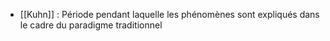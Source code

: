 - [[Kuhn]] : Période pendant laquelle les phénomènes sont expliqués dans le cadre du paradigme traditionnel